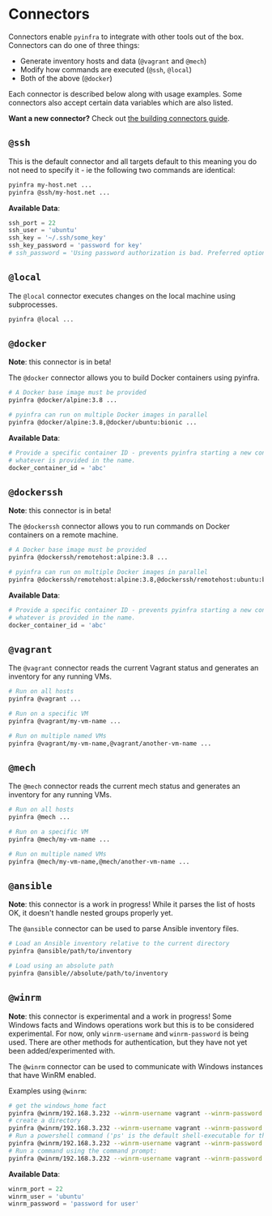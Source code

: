 # Connectors

Connectors enable ``pyinfra`` to integrate with other tools out of the box. Connectors can do one of three things:

+ Generate inventory hosts and data (`@vagrant` and `@mech`)
+ Modify how commands are executed (`@ssh`, `@local`)
+ Both of the above (`@docker`)

Each connector is described below along with usage examples. Some connectors also accept certain data variables which are also listed.

**Want a new connector?** Check out [the building connectors guide](./api/connectors).

## `@ssh`

This is the default connector and all targets default to this meaning you do not need to specify it - ie the following two commands are identical:

```sh
pyinfra my-host.net ...
pyinfra @ssh/my-host.net ...
```

**Available Data**:

```py
ssh_port = 22
ssh_user = 'ubuntu'
ssh_key = '~/.ssh/some_key'
ssh_key_password = 'password for key'
# ssh_password = 'Using password authorization is bad. Preferred option is ssh_key.'
```


## `@local`

The `@local` connector executes changes on the local machine using subprocesses.

```sh
pyinfra @local ...
```


## `@docker`

**Note**: this connector is in beta!

The `@docker` connector allows you to build Docker containers using pyinfra.

```sh
# A Docker base image must be provided
pyinfra @docker/alpine:3.8 ...

# pyinfra can run on multiple Docker images in parallel
pyinfra @docker/alpine:3.8,@docker/ubuntu:bionic ...
```

**Available Data**:

```py
# Provide a specific container ID - prevents pyinfra starting a new container and will instead use
# whatever is provided in the name.
docker_container_id = 'abc'
```


## `@dockerssh`

**Note**: this connector is in beta!

The `@dockerssh` connector allows you to run commands on Docker containers on a remote machine.

```sh
# A Docker base image must be provided
pyinfra @dockerssh/remotehost:alpine:3.8 ...

# pyinfra can run on multiple Docker images in parallel
pyinfra @dockerssh/remotehost:alpine:3.8,@dockerssh/remotehost:ubuntu:bionic ...
```

**Available Data**:

```py
# Provide a specific container ID - prevents pyinfra starting a new container and will instead use
# whatever is provided in the name.
docker_container_id = 'abc'
```


## `@vagrant`

The `@vagrant` connector reads the current Vagrant status and generates an inventory for any running VMs.

```sh
# Run on all hosts
pyinfra @vagrant ...

# Run on a specific VM
pyinfra @vagrant/my-vm-name ...

# Run on multiple named VMs
pyinfra @vagrant/my-vm-name,@vagrant/another-vm-name ...
```


## `@mech`

The `@mech` connector reads the current mech status and generates an inventory for any running VMs.

```sh
# Run on all hosts
pyinfra @mech ...

# Run on a specific VM
pyinfra @mech/my-vm-name ...

# Run on multiple named VMs
pyinfra @mech/my-vm-name,@mech/another-vm-name ...
```


## `@ansible`

**Note**: this connector is a work in progress! While it parses the list of hosts OK, it doesn't handle nested groups properly yet.

The `@ansible` connector can be used to parse Ansible inventory files.

```sh
# Load an Ansible inventory relative to the current directory
pyinfra @ansible/path/to/inventory

# Load using an absolute path
pyinfra @ansible//absolute/path/to/inventory
```


## `@winrm`

**Note**: this connector is experimental and a work in progress! Some Windows facts and Windows operations work but this is to be considered experimental. For now, only `winrm-username` and `winrm-password` is being used. There are other methods for authentication, but they have not yet been added/experimented with.

The `@winrm` connector can be used to communicate with Windows instances that have WinRM enabled.

Examples using `@winrm`:

```sh
# get the windows_home fact
pyinfra @winrm/192.168.3.232 --winrm-username vagrant --winrm-password vagrant --winrm-port 5985 -vv --debug fact windows_home
# create a directory
pyinfra @winrm/192.168.3.232 --winrm-username vagrant --winrm-password vagrant --winrm-port 5985 windows_files.windows_directory 'c:\temp'
# Run a powershell command ('ps' is the default shell-executable for the winrm connector)
pyinfra @winrm/192.168.3.232 --winrm-username vagrant --winrm-password vagrant --winrm-port 5985 exec -- write-host hello
# Run a command using the command prompt:
pyinfra @winrm/192.168.3.232 --winrm-username vagrant --winrm-password vagrant --winrm-port 5985 --shell-executable cmd exec -- date /T
```

**Available Data**:

```py
winrm_port = 22
winrm_user = 'ubuntu'
winrm_password = 'password for user'
```
